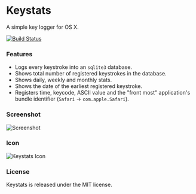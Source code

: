 Keystats
========

A simple key logger for OS X.

[![Build Status](https://travis-ci.org/ElDeveloper/keystats.svg?branch=master)](https://travis-ci.org/ElDeveloper/keystats)

### Features

- Logs every keystroke into an `sqlite3` database.
- Shows total number of registered keystrokes in the database.
- Shows daily, weekly and monthly stats.
- Shows the date of the earliest registered keystroke.
- Registers time, keycode, ASCII value and the "front most" application's
bundle identifier (`Safari` -> `com.apple.Safari`).

### Screenshot

![Screenshot](http://i.imgur.com/8PyJj6g.png)

### Icon

![Keystats Icon](http://i.imgur.com/uapDrb3.png)

### License

Keystats is released under the MIT license.
